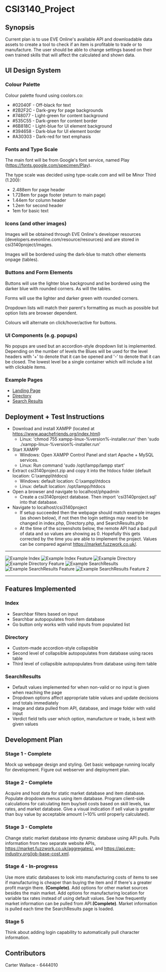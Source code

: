 # CSI3140_Project

## Synopsis
Current plan is to use EVE Online's available API and downloadable data assets to create a tool to check if an item
is profitable to trade or to manufacture. The user should be able to change settings based on their own trained skills
that will affect the calculated and shown data.

## UI Design System
### Colour Palette
Colour palette found using coolors.co:
  * #02040F - Off-black for text
  * #2B2F2C - Dark-grey for page backgrounds
  * #748077 - Light-green for content background
  * #535C55 - Dark-green for content border
  * #6B818C - Light-blue for UI element background
  * #394658 - Dark-blue for UI element border
  * #A30303 - Dark-red for text emphasis
  
### Fonts and Type Scale
The main font will be from Google's font service, named Play (https://fonts.google.com/specimen/Play). 

The type scale was decided using type-scale.com and will be Minor Third (1.200):
  * 2.488em for page header
  * 1.728em for page footer (return to main page)
  * 1.44em for column header
  * 1.2em for second header
  * 1em for basic text


### Icons (and other images)
Images will be obtained through EVE Online's developer resources (developers.eveonline.com/resource/resources) and are stored in csi3140project/images.

Images will be bordered using the dark-blue to match other elements onpage (tables).

### Buttons and Form Elements
Buttons will use the lighter blue background and be bordered using the darker blue with rounded corners. As will the tables.

Forms will use the lighter and darker green with rounded corners. 

Dropdown lists will match their parent's formatting as much as possible but option lists are browser dependent.

Colours will alternate on click/hover/active for buttons.

### UI Components (e.g. popups)
No popups are used but an accordion-style dropdown list is implemented. Depending on the number of levels the Blues will be used for the level headers with '+' to denote that it can be opened and '-' to denote that it can be closed. The lowest level be a single container which will include a list with clickable items.

### Example Pages
  * [Landing Page](LandingPage.php)
  * [Directory](Directory.php)
  * [Search Results](SearchResults.php)
  
## Deployment + Test Instructions
  * Download and install XAMPP (located at https://www.apachefriends.org/index.html)
    * Linux: 'chmod 755 xampp-linux-%version%-installer.run' then 'sudo ./xampp-linux-%version%-installer.run'
  * Start XAMPP
    * Windows: Open XAMPP Control Panel and start Apache + MySQL services.
    * Linux: Run command 'sudo /opt/lampp/lampp start'
  * Extract csi3140project.zip and copy it into the htdocs folder (default location: C:\xampp\htdocs)
    * Windows: default location: C:\xampp\htdocs
    * Linux: default location: /opt/lampp/htdocs
  * Open a browser and navigate to localhost/phpadmin
    * Create a csi3140project database. Then import 'csi3140project.sql' into that database.
  * Navigate to localhost/csi3140project
    * If setup succeeded then the webpage should match example images (as shown below), if not then the login settings may need to be changed in index.php, Directory.php, and SearchResults.php
    * At the time of the screenshots below, the remote API had a bad pull of data and so values are showing as 0. Hopefully this gets corrected by the time you are able to implement the project. Values can be compared against https://market.fuzzwork.co.uk/.
- - - -
![Example Index](csi3140project/ExampleIndex.PNG)
![Example Index Feature](csi3140project/ExampleIndex2.PNG)
![Example Directory](csi3140project/ExampleDirectory.PNG)
![Example Directory Feature](csi3140project/ExampleDirectory2.PNG)
![Example SearchResults](csi3140project/ExampleSearchResults.PNG)
![Example SearchResults Feature](csi3140project/ExampleSearchResults2.PNG)
![Example SearchResults Feature 2](csi3140project/ExampleSearchResults3.PNG)
- - - -
## Features Implemented
### Index
  * Searchbar filters based on input
  * Searchbar autopopulates from item database
  * Go button only works with valid inputs from populated list
  
### Directory
  * Custom-made accordion-style collapsible
  * Second level of collapsible autopopulates from database using races table
  * Third level of collapsible autopopulates from database using item table
  
### SearchResults
  * Default values implemented for when non-valid or no input is given when reaching the page
  * Dropdown options affect appropriate table values and update decisions and totals immediately
  * Image and data pulled from API, database, and image folder with valid input
  * Verdict field tells user which option, manufacture or trade, is best with given values
  
## Development Plan
### Stage 1 - Complete
Mock up webpage design and styling.
Get basic webpage running locally for development.
Figure out webserver and deployment plan.

### Stage 2 - Complete
Acquire and host data for static market database and item database.
Populate dropdown menus using item database.
Program client-side calculations for calculating item buy/sell costs based on skill levels, tax rates, and market database.
Give a visual indication if sell value is greater than buy value by acceptable amount (~10% until properly calculated).

### Stage 3 - Complete
Change static market database into dynamic database using API pulls.
Pulls information from two separate website APIs, https://market.fuzzwork.co.uk/aggregates/, and https://api.eve-industry.org/job-base-cost.xml.

### Stage 4 - In-progress
Use more static databases to look into manufacturing costs of items to see if manufacturing is cheaper than buying the item and if there's a greater profit margin there. <b>(Complete)</b>.
Add options for other market sources besides the main market.
Add options for manufacturing location for variable tax rates instead of using default values.
See how frequently market information can be pulled from API.<b>(Complete)</b>. Market information is pulled each time the SearchResults page is loaded.

### Stage 5
Think about adding login capability to automatically pull character information.

## Contributors
Carter Wallace - 6444010
